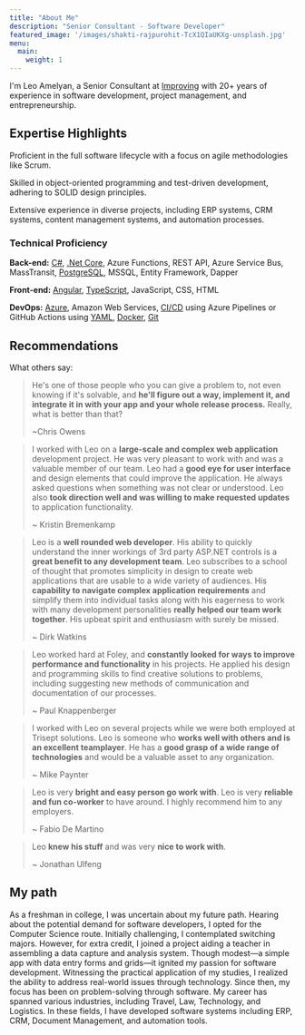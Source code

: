 ```yaml
---
title: "About Me"
description: "Senior Consultant - Software Developer"
featured_image: '/images/shakti-rajpurohit-TcX1QIaUKXg-unsplash.jpg'
menu:
  main:
    weight: 1
---
```


I'm Leo Amelyan, a Senior Consultant at  [Improving](https://www.improving.com/) with 20+ years of experience in software development, project management, and entrepreneurship.

## Expertise Highlights
 Proficient in the full software lifecycle with a focus on agile methodologies like Scrum.

 Skilled in object-oriented programming and test-driven development, adhering to SOLID design principles.

 Extensive experience in diverse projects, including ERP systems, CRM systems, content management systems, and automation processes.

### Technical Proficiency


**Back-end:** 
[C#](../tags/csharp),
[.Net Core](../tags/dot-net),
Azure Functions, 
REST API, 
Azure Service Bus, 
MassTransit, 
[PostgreSQL](../tags/postgres), 
MSSQL, 
Entity Framework, 
Dapper

**Front-end:**
[Angular](../tags/angular), 
[TypeScript](../tags/typescript), 
JavaScript, 
CSS, 
HTML


**DevOps:** 
[Azure](../tags/azure), 
Amazon Web Services, 
[CI/CD](../tags/ci-cd/) using Azure Pipelines or GitHub Actions using [YAML](../tags/yaml), 
[Docker](../tags/docker/), 
[Git](../tags/git)

## Recommendations
What others say:

> He's one of those people who you can give a problem to, not even knowing if it's solvable, 
> and **he'll figure out a way, implement it, and integrate it in with your app and your whole release process.** Really, what is better than that?
> 
> ~Chris Owens


> I worked with Leo on a **large-scale and complex web application** development project. He was very pleasant to work with and was a valuable member of our team. Leo had a **good eye for user interface** and design elements that could improve the application. He always asked questions when something was not clear or understood. Leo also **took direction well and was willing to make requested updates** to application functionality.
> 
> ~ Kristin Bremenkamp

> Leo is a **well rounded web developer**. His ability to quickly understand the inner workings of 3rd party ASP.NET controls is a **great benefit to any development team**. Leo subscribes to a school of thought that promotes simplicity in design to create web applications that are usable to a wide variety of audiences. His **capability to navigate complex application requirements** and simplify them into individual tasks along with his eagerness to work with many development personalities **really helped our team work together**. His upbeat spirit and enthusiasm with surely be missed.
> 
> ~ Dirk Watkins

> Leo worked hard at Foley, and **constantly looked for ways to improve performance and functionality** in his projects. He applied his design and programming skills to find creative solutions to problems, including suggesting new methods of communication and documentation of our processes.
> 
> ~ Paul Knappenberger

> I worked with Leo on several projects while we were both employed at Trisept solutions. Leo is someone who **works well with others and is an excellent teamplayer**. He has a **good grasp of a wide range of technologies** and would be a valuable asset to any organization.
> 
> ~ Mike Paynter


> Leo is very **bright and easy person go work with**. Leo is very **reliable and fun co-worker** to have around. I highly recommend him to any employers.
>
> ~ Fabio De Martino


> Leo **knew his stuff** and was very **nice to work with**.
> 
> ~ Jonathan Ulfeng

## My path
As a freshman in college, I was uncertain about my future path.
Hearing about the potential demand for software developers, I opted for the Computer Science route.
Initially challenging, I contemplated switching majors.
However, for extra credit, I joined a project aiding a teacher in assembling a data capture and analysis system.
Though modest—a simple app with data entry forms and grids—it ignited my passion for software development.
Witnessing the practical application of my studies, I realized the ability to address real-world issues
through technology. Since then, my focus has been on problem-solving through software.
My career has spanned various industries, including Travel, Law, Technology, and Logistics.  In these fields, I have developed software systems including ERP, CRM, Document Management, and automation tools.


